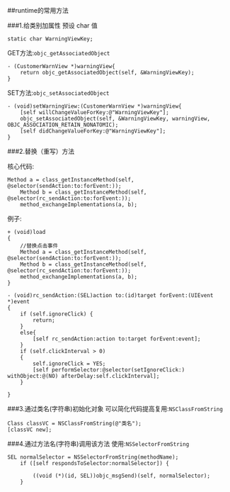 ##runtime的常用方法

###1.给类别加属性
预设 char 值

	static char WarningViewKey;
GET方法:`objc_getAssociatedObject`

	- (CustomerWarnView *)warningView{
	    return objc_getAssociatedObject(self, &WarningViewKey);
	}

SET方法:`objc_setAssociatedObject`

	- (void)setWarningView:(CustomerWarnView *)warningView{
	    [self willChangeValueForKey:@"WarningViewKey"];
	    objc_setAssociatedObject(self, &WarningViewKey, warningView, OBJC_ASSOCIATION_RETAIN_NONATOMIC);
	    [self didChangeValueForKey:@"WarningViewKey"];
	}

###2.替换（重写）方法

核心代码:

	Method a = class_getInstanceMethod(self, @selector(sendAction:to:forEvent:));
	    Method b = class_getInstanceMethod(self, @selector(rc_sendAction:to:forEvent:));
	    method_exchangeImplementations(a, b);

例子:

	+ (void)load
	{
	    //替换点击事件
	    Method a = class_getInstanceMethod(self, @selector(sendAction:to:forEvent:));
	    Method b = class_getInstanceMethod(self, @selector(rc_sendAction:to:forEvent:));
	    method_exchangeImplementations(a, b);
	}
	
	- (void)rc_sendAction:(SEL)action to:(id)target forEvent:(UIEvent *)event
	{
	    if (self.ignoreClick) {
	        return;
	    }
	    else{
	        [self rc_sendAction:action to:target forEvent:event];
	    }
	    if (self.clickInterval > 0)
	    {
	        self.ignoreClick = YES;
	        [self performSelector:@selector(setIgnoreClick:) withObject:@(NO) afterDelay:self.clickInterval];
	    }
	    
	}
	
###3.通过类名(字符串)初始化对象
可以简化代码提高复用:`NSClassFromString`

	Class classVC = NSClassFromString(@"类名");
	[classVC new];


###4.通过方法名(字符串)调用该方法
使用:`NSSelectorFromString`

	SEL normalSelector = NSSelectorFromString(methodName);
	    if ([self respondsToSelector:normalSelector]) {
	        
	        ((void (*)(id, SEL))objc_msgSend)(self, normalSelector);
	    }